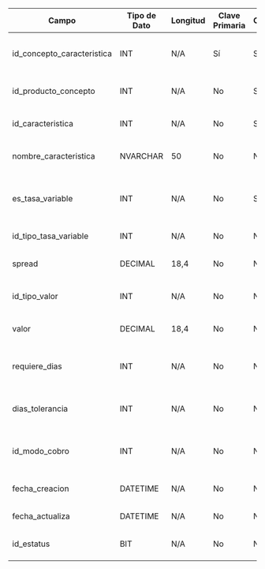 | Campo | Tipo de Dato | Longitud | Clave Primaria | Obligatorio | Descripción |
| --- | --- | --- | --- | --- | --- |
| id_concepto_caracteristica | INT | N/A | Sí | Sí | Identificador único del concepto-característica |
| id_producto_concepto | INT | N/A | No | Sí | ID del concepto del producto asociado (FK) |
| id_caracteristica | INT | N/A | No | Sí | Identificador de la característica aplicada (FK) |
| nombre_caracteristica | NVARCHAR | 50 | No | No | Nombre descriptivo de la característica |
| es_tasa_variable | INT | N/A | No | Sí | Indica si la característica es una tasa variable (1=Sí, 0=No) |
| id_tipo_tasa_variable | INT | N/A | No | No | Tipo de tasa variable (FK) |
| spread | DECIMAL | 18,4 | No | No | Porcentaje adicional al tipo base (spread) |
| id_tipo_valor | INT | N/A | No | No | Tipo de valor asociado (catálogo o FK) |
| valor | DECIMAL | 18,4 | No | No | Valor aplicado para la característica |
| requiere_dias | INT | N/A | No | No | Indica si requiere definir días para aplicar |
| dias_tolerancia | INT | N/A | No | No | Cantidad de días de tolerancia permitidos |
| id_modo_cobro | INT | N/A | No | No | Modo de cobro de la característica (FK) |
| fecha_creacion | DATETIME | N/A | No | No | Fecha en que se creó el registro |
| fecha_actualiza | DATETIME | N/A | No | No | Última fecha de modificación |
| id_estatus | BIT | N/A | No | No | Estatus del registro (activo/inactivo) |